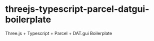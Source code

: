 # threejs-typescript-parcel-datgui-boilerplate
Three.js + Typescript + Parcel + DAT.gui Boilerplate
